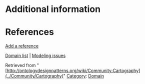 #  Additional information


#  References


[Add a reference](index.php@title=Odp%253AAdd_reference&subject=../Community/Cartography "http://ontologydesignpatterns.org/wiki/index.php?title=Odp:Add_reference&subject=Community%3ACartography")


  




[Domain list](../Community/Domain "Community:Domain") | [Modeling issues](../Community/Main "Community:Main")


Retrieved from "[http://ontologydesignpatterns.org/wiki/Community:Cartography](../Community/Cartography)"
 [Category](http://ontologydesignpatterns.org/wiki/Special:Categories "Special:Categories"): [Domain](../Category/Domain "Category:Domain")